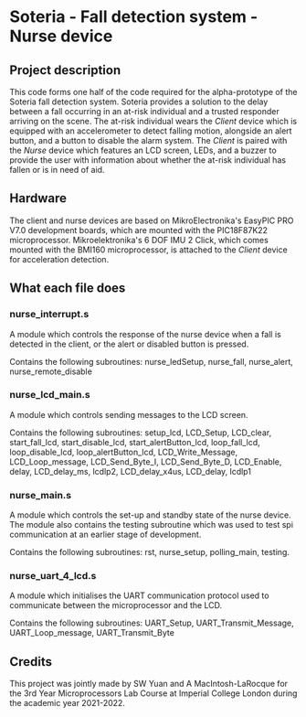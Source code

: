 # Soteria - Fall detection system - Nurse device

## Project description
This code forms one half of the code required for the alpha-prototype of the Soteria fall detection system. Soteria provides a solution to the delay between a fall occurring in an at-risk individual and a trusted responder arriving on the scene. The at-risk individual wears the _Client_ device which is equipped with an accelerometer to detect falling motion, alongside an alert button, and a button to disable the alarm system. The _Client_ is paired with the _Nurse_ device which features an LCD screen, LEDs, and a buzzer to provide the user with information about whether the at-risk individual has fallen or is in need of aid. 

## Hardware
The client and nurse devices are based on MikroElectronika's EasyPIC PRO V7.0 development boards, which are mounted with the PIC18F87K22 microprocessor. Mikroelektronika's 6 DOF IMU 2 Click, which comes mounted with the BMI160 microprocessor, is attached to the _Client_ device for acceleration detection.

## What each file does
### nurse_interrupt.s
A module which controls the response of the nurse device when a fall is detected in the client, or the alert or disabled button is pressed. 

Contains the following subroutines: nurse_ledSetup, nurse_fall, nurse_alert, nurse_remote_disable

### nurse_lcd_main.s
A module which controls sending messages to the LCD screen. 

Contains the following subroutines: setup_lcd, LCD_Setup, LCD_clear, start_fall_lcd, start_disable_lcd, start_alertButton_lcd, loop_fall_lcd, loop_disable_lcd, loop_alertButton_lcd, LCD_Write_Message, LCD_Loop_message, LCD_Send_Byte_I, LCD_Send_Byte_D, LCD_Enable, delay, LCD_delay_ms, lcdlp2, LCD_delay_x4us, LCD_delay, lcdlp1

### nurse_main.s
A module which controls the set-up and standby state of the nurse device. The module also contains the testing subroutine which was used to test spi communication at an earlier stage of development.

Contains the following subroutines: rst, nurse_setup, polling_main, testing.

### nurse_uart_4_lcd.s
A module which initialises the UART communication protocol used to communicate between the microprocessor and the LCD.

Contains the following subroutines: UART_Setup, UART_Transmit_Message, UART_Loop_message, UART_Transmit_Byte

## Credits

This project was jointly made by SW Yuan and A MacIntosh-LaRocque for the 3rd Year Microprocessors Lab Course at Imperial College London during the academic year 2021-2022. 
